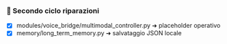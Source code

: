 ### 🔄 Secondo ciclo riparazioni
- [x] modules/voice_bridge/multimodal_controller.py ➜ placeholder operativo
- [x] memory/long_term_memory.py ➜ salvataggio JSON locale